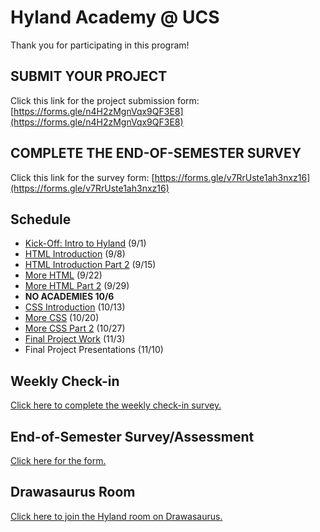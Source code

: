 # Hyland Academy @ UCS
Thank you for participating in this program!

## SUBMIT YOUR PROJECT
Click this link for the project submission form: [https://forms.gle/n4H2zMgnVqx9QF3E8](https://forms.gle/n4H2zMgnVqx9QF3E8)

## COMPLETE THE END-OF-SEMESTER SURVEY
Click this link for the survey form: [https://forms.gle/v7RrUste1ah3nxz16](https://forms.gle/v7RrUste1ah3nxz16)

## Schedule
- [Kick-Off: Intro to Hyland](IntroHyland/StudentDesc.md) (9/1)
- [HTML Introduction](HtmlIntro/StudentDesc.md) (9/8)
- [HTML Introduction Part 2](HtmlIntro2/StudentDesc.md) (9/15)
- [More HTML](MoreHtml/StudentDesc.md) (9/22)
- [More HTML Part 2](MoreHtml2/StudentDesc.md) (9/29)
- **NO ACADEMIES 10/6**
- [CSS Introduction](CssIntro/StudentDesc.md) (10/13)
- [More CSS](MoreCss/StudentDesc.md) (10/20)
- [More CSS Part 2](MoreCss2/StudentDesc.md) (10/27)
- [Final Project Work](FinalProject/StudentDesc.md) (11/3)
- Final Project Presentations (11/10)

## Weekly Check-in
[Click here to complete the weekly check-in survey.](https://forms.gle/xYMoZGSDPzLRtR4f8)

## End-of-Semester Survey/Assessment
[Click here for the form.](https://forms.gle/v7RrUste1ah3nxz16)

## Drawasaurus Room
[Click here to join the Hyland room on Drawasaurus.](https://drawasaurus.org/room/hyland)
